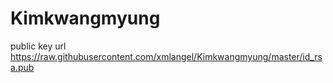 # Kimkwangmyung
public key url
https://raw.githubusercontent.com/xmlangel/Kimkwangmyung/master/id_rsa.pub
